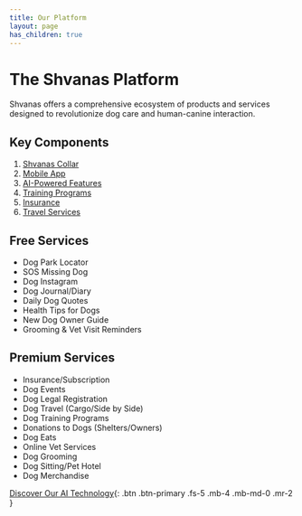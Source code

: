 ```yaml
---
title: Our Platform
layout: page
has_children: true
---
```


# The Shvanas Platform

Shvanas offers a comprehensive ecosystem of products and services designed to revolutionize dog care and human-canine interaction.

## Key Components

1. [Shvanas Collar](shvanas-collar.html)
2. [Mobile App](mobile-app.html)
3. [AI-Powered Features](ai-features.html)
4. [Training Programs](training-programs.html)
5. [Insurance](insurance.html)
6. [Travel Services](travel-services.html)

## Free Services

- Dog Park Locator
- SOS Missing Dog
- Dog Instagram
- Dog Journal/Diary
- Daily Dog Quotes
- Health Tips for Dogs
- New Dog Owner Guide
- Grooming & Vet Visit Reminders

## Premium Services

- Insurance/Subscription
- Dog Events
- Dog Legal Registration
- Dog Travel (Cargo/Side by Side)
- Dog Training Programs
- Donations to Dogs (Shelters/Owners)
- Dog Eats
- Online Vet Services
- Dog Grooming
- Dog Sitting/Pet Hotel
- Dog Merchandise

[Discover Our AI Technology](ai-features.html){: .btn .btn-primary .fs-5 .mb-4 .mb-md-0 .mr-2 }
